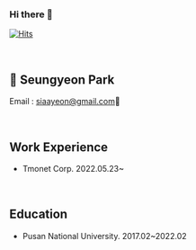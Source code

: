 ### Hi there 👋
[![Hits](https://hits.seeyoufarm.com/api/count/incr/badge.svg?url=https%3A%2F%2Fgithub.com%2Fseungyeonpark&count_bg=%23DBD9F7&title_bg=%239F98ED&icon=&icon_color=%23E7E7E7&title=hits&edge_flat=false)](https://hits.seeyoufarm.com)

<br/>

## 👻 Seungyeon Park
Email : siaayeon@gmail.com💬 <br/>

<br/>

## Work Experience
- Tmonet Corp. 2022.05.23~

<br/>

## Education
- Pusan National University. 2017.02~2022.02
